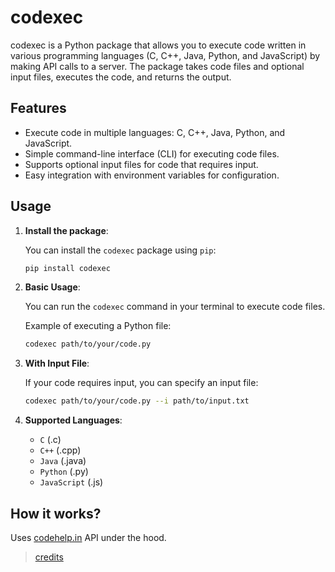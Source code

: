 # codexec

codexec is a Python package that allows you to execute code written in various programming languages (C, C++, Java, Python, and JavaScript) by making API calls to a server. The package takes code files and optional input files, executes the code, and returns the output.

## Features

- Execute code in multiple languages: C, C++, Java, Python, and JavaScript.
- Simple command-line interface (CLI) for executing code files.
- Supports optional input files for code that requires input.
- Easy integration with environment variables for configuration.

## Usage

1. **Install the package**:

   You can install the `codexec` package using `pip`:

   ```bash
   pip install codexec
   ```

2. **Basic Usage**:

   You can run the `codexec` command in your terminal to execute code files.

   Example of executing a Python file:

   ```bash
   codexec path/to/your/code.py
   ```

3. **With Input File**:

   If your code requires input, you can specify an input file:

   ```bash
   codexec path/to/your/code.py --i path/to/input.txt
   ```

4. **Supported Languages**:

   - `C` (.c)
   - `C++` (.cpp)
   - `Java` (.java)
   - `Python` (.py)
   - `JavaScript` (.js)

## How it works?

Uses [codehelp.in](https://www.codehelp.in/quick-compiler) API under the hood.

> [credits](https://github.com/thepranaygupta/codehelp-compiler)
